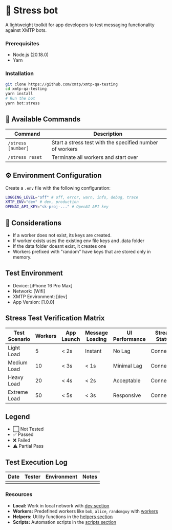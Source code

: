 # 🤖 Stress bot

A lightweight toolkit for app developers to test messaging functionality against XMTP bots.

### Prerequisites

- Node.js (20.18.0)
- Yarn

### Installation

```bash
git clone https://github.com/xmtp/xmtp-qa-testing
cd xmtp-qa-testing
yarn install
# Run the bot
yarn bot:stress
```

## 💬 Available Commands

| Command            | Description                                              |
| ------------------ | -------------------------------------------------------- |
| `/stress [number]` | Start a stress test with the specified number of workers |
| `/stress reset`    | Terminate all workers and start over                     |

## ⚙️ Environment Configuration

Create a `.env` file with the following configuration:

```bash
LOGGING_LEVEL="off" # off, error, warn, info, debug, trace
XMTP_ENV="dev" # dev, production
OPENAI_API_KEY="sk-proj-..." # OpenAI API key
```

## 🧪 Considerations

- If a worker does not exist, its keys are created.
- If worker exists uses the existing env file keys and .data folder
- If the data folder doesnt exist, it creates one
- Workers prefixed with "random" have keys that are stored only in memory.

## Test Environment

- Device: [iPhone 16 Pro Max]
- Network: [Wifi]
- XMTP Environment: [dev]
- App Version: [1.0.0]

## Stress Test Verification Matrix

| Test Scenario | Workers | App Launch | Message Loading | UI Performance | Stream Status | Message Sending | Status | Notes |
| ------------- | ------- | ---------- | --------------- | -------------- | ------------- | --------------- | ------ | ----- |
| Light Load    | 5       | < 2s       | Instant         | No Lag         | Connected     | Instant         | ❌     |       |
| Medium Load   | 10      | < 3s       | < 1s            | Minimal Lag    | Connected     | < 1s            | ❌     |       |
| Heavy Load    | 20      | < 4s       | < 2s            | Acceptable     | Connected     | < 2s            | ❌     |       |
| Extreme Load  | 50      | < 5s       | < 3s            | Responsive     | Connected     | < 3s            | ❌     |       |

## Legend

- ⬜ Not Tested
- ✅ Passed
- ❌ Failed
- ⚠️ Partial Pass

## Test Execution Log

| Date | Tester | Environment | Notes |
| ---- | ------ | ----------- | ----- |
|      |        |             |       |

### Resources

- **Local:** Work in local network with [dev section](/dev/)
- **Workers:** Predefined workers like `bob`, `alice`, `randomguy` with [workers](/workers/)
- **Helpers:** Utility functions in the [helpers section](/helpers/)
- **Scripts:** Automation scripts in the [scripts section](/scripts/)
